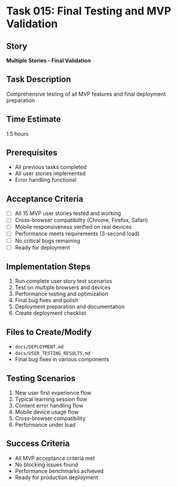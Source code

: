 # Task 015: Final Testing and MVP Validation

## Story
**Multiple Stories - Final Validation**

## Task Description
Comprehensive testing of all MVP features and final deployment preparation

## Time Estimate
1.5 hours

## Prerequisites
- All previous tasks completed
- All user stories implemented
- Error handling functional

## Acceptance Criteria
- [ ] All 15 MVP user stories tested and working
- [ ] Cross-browser compatibility (Chrome, Firefox, Safari)
- [ ] Mobile responsiveness verified on real devices
- [ ] Performance meets requirements (3-second load)
- [ ] No critical bugs remaining
- [ ] Ready for deployment

## Implementation Steps
1. Run complete user story test scenarios
2. Test on multiple browsers and devices
3. Performance testing and optimization
4. Final bug fixes and polish
5. Deployment preparation and documentation
6. Create deployment checklist

## Files to Create/Modify
- `docs/DEPLOYMENT.md`
- `docs/USER_TESTING_RESULTS.md`
- Final bug fixes in various components

## Testing Scenarios
1. New user first experience flow
2. Typical learning session flow
3. Content error handling flow
4. Mobile device usage flow
5. Cross-browser compatibility
6. Performance under load

## Success Criteria
- All MVP acceptance criteria met
- No blocking issues found
- Performance benchmarks achieved
- Ready for production deployment
